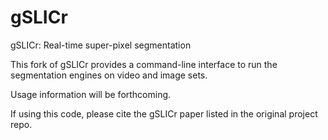 # gSLICr
gSLICr: Real-time super-pixel segmentation

This fork of gSLICr provides a command-line interface to run the segmentation engines on video and image sets.

Usage information will be forthcoming.

If using this code, please cite the gSLICr paper listed in the original project repo.
